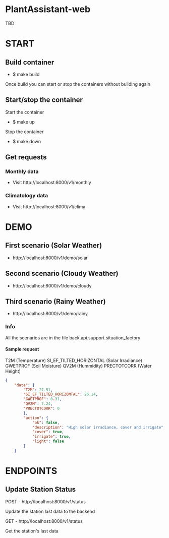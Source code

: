 # PlantAssistant-web
TBD

# START

## Build container
- $ make build

Once build you can start or stop the containers without building again

## Start/stop the container
Start the container
- $ make up

Stop the container
- $ make down

## Get requests

### Monthly data
- Visit http://localhost:8000/v1/monthly

### Climatology data
- Visit http://localhost:8000/v1/clima

# DEMO

## First scenario (Solar Weather)
- http://localhost:8000/v1/demo/solar

## Second scenario (Cloudy Weather)
- http://localhost:8000/v1/demo/cloudy

## Third scenario (Rainy Weather)
- http://localhost:8000/v1/demo/rainy

### Info

All the scenarios are in the file back.api.support.situation_factory

#### Sample request

T2M (Temperature)
SI_EF_TILTED_HORIZONTAL (Solar Irradiance)
GWETPROF (Soil Moisture)
QV2M (Hummidity)
PRECTOTCORR (Water Height)

``` JSON
{
    "data": {
        "T2M": 27.51, 
        "SI_EF_TILTED_HORIZONTAL": 26.14, 
        "GWETPROF": 0.31, 
        "QV2M": 7.24, 
        "PRECTOTCORR": 0
        }, 
        "action": {
            "ok": false, 
            "description": "High solar irradiance, cover and irrigate", 
            "cover": true, 
            "irrigate": true, 
            "light": false
        }
    }

```
# ENDPOINTS

## Update Station Status
POST - http://localhost:8000/v1/status

Update the station last data to the backend

GET - http://localhost:8000/v1/status

Get the station's last data
